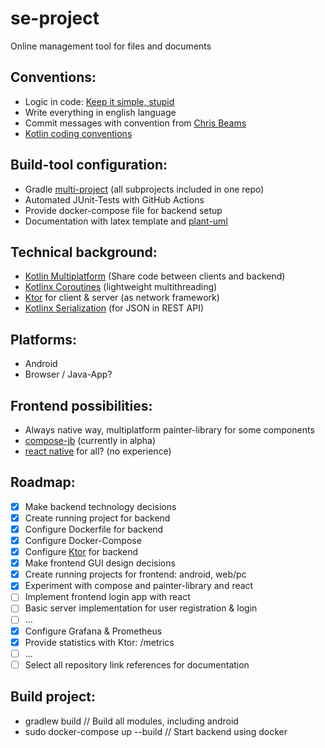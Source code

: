 # se-project

Online management tool for files and documents

## Conventions:
* Logic in code: [Keep it simple, stupid](https://en.wikipedia.org/wiki/KISS_principle)
* Write everything in english language
* Commit messages with convention from [Chris Beams](https://chris.beams.io/posts/git-commit/)
* [Kotlin coding conventions](https://kotlinlang.org/docs/coding-conventions.html)

## Build-tool configuration:
* Gradle [multi-project](https://docs.gradle.org/current/userguide/intro_multi_project_builds.html) (all subprojects included in one repo)
* Automated JUnit-Tests with GitHub Actions
* Provide docker-compose file for backend setup
* Documentation with latex template and [plant-uml](https://plantuml.com/)

## Technical background:
* [Kotlin Multiplatform](https://kotlinlang.org/docs/multiplatform.html) (Share code between clients and backend)
* [Kotlinx Coroutines](https://github.com/Kotlin/kotlinx.coroutines) (lightweight multithreading)
* [Ktor](https://ktor.io/) for client & server (as network framework)
* [Kotlinx Serialization](https://github.com/Kotlin/kotlinx.serialization) (for JSON in REST API)

## Platforms:
* Android
* Browser / Java-App?

## Frontend possibilities:
* Always native way, multiplatform painter-library for some components
* [compose-jb](https://github.com/JetBrains/compose-jb) (currently in alpha)
* [react native](https://kotlinlang.org/docs/js-get-started.html) for all? (no experience)

## Roadmap:
* [x] Make backend technology decisions
* [x] Create running project for backend
* [x] Configure Dockerfile for backend
* [x] Configure Docker-Compose
* [x] Configure [Ktor](https://ktor.io/) for backend
* [x] Make frontend GUI design decisions
* [x] Create running projects for frontend: android, web/pc
* [x] Experiment with compose and painter-library and react
* [ ] Implement frontend login app with react
* [ ] Basic server implementation for user registration & login
* [ ] ...
* [x] Configure Grafana & Prometheus
* [x] Provide statistics with Ktor: /metrics
* [ ] ...
* [ ] Select all repository link references for documentation

## Build project:
* gradlew build // Build all modules, including android
* sudo docker-compose up --build // Start backend using docker
